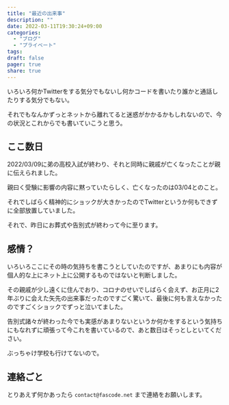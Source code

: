 ```yaml
---
title: "最近の出来事"
description: ""
date: 2022-03-11T19:30:24+09:00
categories:
  - "ブログ"
  - "プライベート"
tags:
draft: false
pager: true
share: true
---
```


いろいろ何かTwitterをする気分でもないし何かコードを書いたり誰かと通話したりする気分でもない。

それでもなんかずっとネットから離れてると迷惑がかかるかもしれないので、今の状況とこれからでも書いていこうと思う。

## ここ数日

2022/03/09に弟の高校入試が終わり、それと同時に親戚が亡くなったことが親に伝えられました。

親曰く受験に影響の内容に黙っていたらしく、亡くなったのは03/04とのこと。

それでしばらく精神的にショックが大きかったのでTwitterというか何もできずに全部放置していました。

それで、昨日にお葬式や告別式が終わって今に至ります。

## 感情？

いろいろここにその時の気持ちを書こうとしていたのですが、あまりにも内容が個人的な上にネット上に公開するものではないと判断しました。

その親戚が少し遠くに住んでおり、コロナのせいでしばらく会えず、お正月に2年ぶりに会えた矢先の出来事だったのですごく驚いて、最後に何も言えなかったのですごくショックでずっと泣いてました。

告別式諸々が終わった今でも実感があまりないというか何かをするという気持ちにもなれずに頑張って今これを書いているので、あと数日はそっとしといてください。

ぶっちゃけ学校も行けてないので。

## 連絡ごと

とりあえず何かあったら `contact@fascode.net` まで連絡をお願いします。


